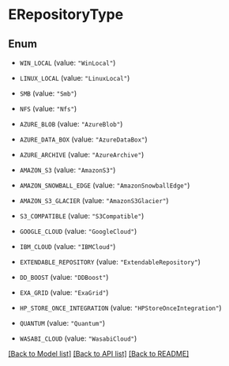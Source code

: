 # ERepositoryType

## Enum


* `WIN_LOCAL` (value: `"WinLocal"`)

* `LINUX_LOCAL` (value: `"LinuxLocal"`)

* `SMB` (value: `"Smb"`)

* `NFS` (value: `"Nfs"`)

* `AZURE_BLOB` (value: `"AzureBlob"`)

* `AZURE_DATA_BOX` (value: `"AzureDataBox"`)

* `AZURE_ARCHIVE` (value: `"AzureArchive"`)

* `AMAZON_S3` (value: `"AmazonS3"`)

* `AMAZON_SNOWBALL_EDGE` (value: `"AmazonSnowballEdge"`)

* `AMAZON_S3_GLACIER` (value: `"AmazonS3Glacier"`)

* `S3_COMPATIBLE` (value: `"S3Compatible"`)

* `GOOGLE_CLOUD` (value: `"GoogleCloud"`)

* `IBM_CLOUD` (value: `"IBMCloud"`)

* `EXTENDABLE_REPOSITORY` (value: `"ExtendableRepository"`)

* `DD_BOOST` (value: `"DDBoost"`)

* `EXA_GRID` (value: `"ExaGrid"`)

* `HP_STORE_ONCE_INTEGRATION` (value: `"HPStoreOnceIntegration"`)

* `QUANTUM` (value: `"Quantum"`)

* `WASABI_CLOUD` (value: `"WasabiCloud"`)


[[Back to Model list]](../README.md#documentation-for-models) [[Back to API list]](../README.md#documentation-for-api-endpoints) [[Back to README]](../README.md)


